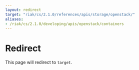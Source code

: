 ```yaml
---
layout: redirect
target: "riak/cs/2.1.0/references/apis/storage/openstack/"
aliases:
- /riak/cs/2.1.0/developing/apis/openstack/containers
---
```


# Redirect

This page will redirect to `target`.
